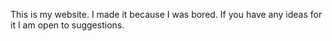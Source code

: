 This is my website. I made it because I was bored. If you have any ideas for it I am open to suggestions.
